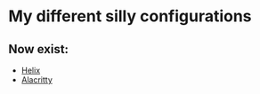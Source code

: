 # My different silly configurations

## Now exist:
- [Helix](./helix/config.toml)
- [Alacritty](./alacritty/alacritty.toml)
